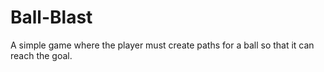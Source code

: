 # Ball-Blast
A simple game where the player must create paths for a ball so that it can reach the goal.
